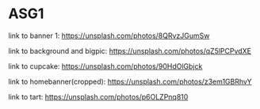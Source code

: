 # ASG1

link to banner 1:
https://unsplash.com/photos/8QRvzJGumSw

link to background and bigpic:
https://unsplash.com/photos/qZ5lPCPvdXE

link to cupcake:
https://unsplash.com/photos/90HdOlGbjck

link to homebanner(cropped):
https://unsplash.com/photos/z3em1GBRhvY

link to tart:
https://unsplash.com/photos/p6OLZPnq810



